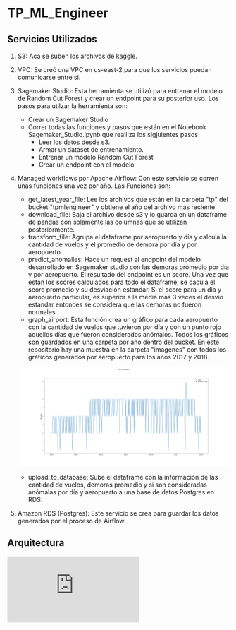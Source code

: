 # TP_ML_Engineer

## Servicios Utilizados

1. S3: Acá se suben los archivos de kaggle.

2. VPC: Se creó una VPC en us-east-2 para que los servicios puedan comunicarse entre si.

3. Sagemaker Studio: Esta herramienta se utilizó para entrenar el modelo de Random Cut Forest y crear un endpoint para su posterior uso. Los pasos para utilzar la herramienta son:

    * Crear un Sagemaker Studio 
    * Correr todas las funciones y pasos que están en el Notebook Sagemaker_Studio.ipynb que realliza los sigjuientes pasos
        * Leer los datos desde s3.
        * Armar un dataset de entrenamiento.
        * Entrenar un modelo Random Cut Forest
        * Crear un endpoint con el modelo

4. Managed workflows por Apache Airflow: Con este servicio se corren unas funciones una vez por año. Las Funciones son:
    * get_latest_year_file: Lee los archivos que están en la carpeta "tp" del bucket "tpmlengineer" y obtiene el año del archivo más reciente.
    * download_file: Baja el archivo desde s3 y lo guarda en un dataframe de pandas con solamente las columnas que se utilizan posteriormente.
    * transform_file: Agrupa el dataframe por aeropuerto y día y calcula la cantidad de vuelos y el promedio de demora por día y por aeropuerto.
    * predict_anomalies: Hace un request al endpoint del modelo desarrollado en Sagemaker studio con las demoras promedio por día y por aeropuerto. El resultado del endpoint es un score. Una vez que están los scores calculados para todo el dataframe, se cacula el score promedio y su desviación estandar. Si el score para un día y aeropuerto particular, es superior a la media más 3 veces el desvío estandar entonces se considera que las demoras no fueron normales.
    * graph_airport: Esta función crea un gráfico para cada aeropuerto con la cantidad de vuelos que tuvieron por día y con un punto rojo aquellos días que fueron considerados anómalos. Todos los gráficos son guardados en una carpeta por año dentro del bucket. En este repositorio hay una muestra en la carpeta "imagenes" con todos los gráficos generados por aeropuerto para los años 2017 y 2018.

    ![alt text](https://github.com/GraffignaBracco/TP_ML_Engineer/blob/main/imagenes/2018/ACT.png?raw=true)
    * upload_to_database: Sube el dataframe con la información de las cantidad de vuelos, demoras promedio y si son consideradas anómalas por día y aeropuerto a una base de datos Postgres en RDS.


5. Amazon RDS (Postgres): Este servicio se crea para guardar los datos generados por el proceso de Airflow.

## Arquitectura

![alt text](https://github.com/GraffignaBracco/TP_ML_Engineer/blob/main/Cloud_Architecture_TP_ML_Engineer.drawio.pdf)